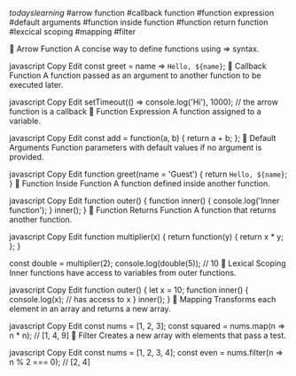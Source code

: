 $todays learning$
#arrow function
#callback function
#function expression
#default arguments
#function inside function
#function return function
#lexcical scoping
#mapping
#filter

🔹 Arrow Function
A concise way to define functions using => syntax.

javascript
Copy
Edit
const greet = name => `Hello, ${name}`;
🔹 Callback Function
A function passed as an argument to another function to be executed later.

javascript
Copy
Edit
setTimeout(() => console.log('Hi'), 1000); // the arrow function is a callback
🔹 Function Expression
A function assigned to a variable.

javascript
Copy
Edit
const add = function(a, b) {
  return a + b;
};
🔹 Default Arguments
Function parameters with default values if no argument is provided.

javascript
Copy
Edit
function greet(name = 'Guest') {
  return `Hello, ${name}`;
}
🔹 Function Inside Function
A function defined inside another function.

javascript
Copy
Edit
function outer() {
  function inner() {
    console.log('Inner function');
  }
  inner();
}
🔹 Function Returns Function
A function that returns another function.

javascript
Copy
Edit
function multiplier(x) {
  return function(y) {
    return x * y;
  };
}

const double = multiplier(2);
console.log(double(5)); // 10
🔹 Lexical Scoping
Inner functions have access to variables from outer functions.

javascript
Copy
Edit
function outer() {
  let x = 10;
  function inner() {
    console.log(x); // has access to x
  }
  inner();
}
🔹 Mapping
Transforms each element in an array and returns a new array.

javascript
Copy
Edit
const nums = [1, 2, 3];
const squared = nums.map(n => n * n); // [1, 4, 9]
🔹 Filter
Creates a new array with elements that pass a test.

javascript
Copy
Edit
const nums = [1, 2, 3, 4];
const even = nums.filter(n => n % 2 === 0); // [2, 4]

